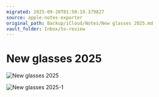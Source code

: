 ```yaml
---
migrated: 2025-09-20T01:50:19.379827
source: apple-notes-exporter
original_path: Backup/iCloud/Notes/New glasses 2025.md
vault_folder: Inbox/to-review
---
```

# New glasses 2025
![New glasses 2025](images/New%20glasses%202025.jpeg)

![New glasses 2025-1](images/New%20glasses%202025-1.jpeg)

